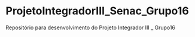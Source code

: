 # ProjetoIntegradorIII_Senac_Grupo16
Repositório para desenvolvimento do Projeto Integrador III _ Grupo16
